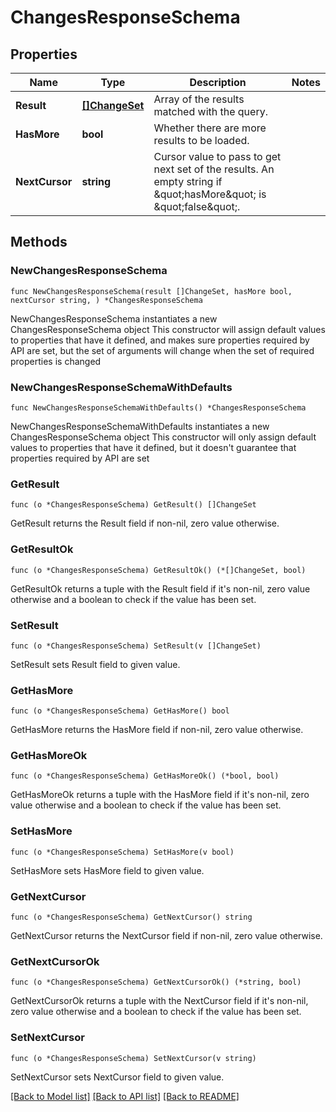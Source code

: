 # ChangesResponseSchema

## Properties

Name | Type | Description | Notes
------------ | ------------- | ------------- | -------------
**Result** | [**[]ChangeSet**](ChangeSet.md) | Array of the results matched with the query. | 
**HasMore** | **bool** | Whether there are more results to be loaded. | 
**NextCursor** | **string** | Cursor value to pass to get next set of the results. An empty string if \&quot;hasMore\&quot; is \&quot;false\&quot;. | 

## Methods

### NewChangesResponseSchema

`func NewChangesResponseSchema(result []ChangeSet, hasMore bool, nextCursor string, ) *ChangesResponseSchema`

NewChangesResponseSchema instantiates a new ChangesResponseSchema object
This constructor will assign default values to properties that have it defined,
and makes sure properties required by API are set, but the set of arguments
will change when the set of required properties is changed

### NewChangesResponseSchemaWithDefaults

`func NewChangesResponseSchemaWithDefaults() *ChangesResponseSchema`

NewChangesResponseSchemaWithDefaults instantiates a new ChangesResponseSchema object
This constructor will only assign default values to properties that have it defined,
but it doesn't guarantee that properties required by API are set

### GetResult

`func (o *ChangesResponseSchema) GetResult() []ChangeSet`

GetResult returns the Result field if non-nil, zero value otherwise.

### GetResultOk

`func (o *ChangesResponseSchema) GetResultOk() (*[]ChangeSet, bool)`

GetResultOk returns a tuple with the Result field if it's non-nil, zero value otherwise
and a boolean to check if the value has been set.

### SetResult

`func (o *ChangesResponseSchema) SetResult(v []ChangeSet)`

SetResult sets Result field to given value.


### GetHasMore

`func (o *ChangesResponseSchema) GetHasMore() bool`

GetHasMore returns the HasMore field if non-nil, zero value otherwise.

### GetHasMoreOk

`func (o *ChangesResponseSchema) GetHasMoreOk() (*bool, bool)`

GetHasMoreOk returns a tuple with the HasMore field if it's non-nil, zero value otherwise
and a boolean to check if the value has been set.

### SetHasMore

`func (o *ChangesResponseSchema) SetHasMore(v bool)`

SetHasMore sets HasMore field to given value.


### GetNextCursor

`func (o *ChangesResponseSchema) GetNextCursor() string`

GetNextCursor returns the NextCursor field if non-nil, zero value otherwise.

### GetNextCursorOk

`func (o *ChangesResponseSchema) GetNextCursorOk() (*string, bool)`

GetNextCursorOk returns a tuple with the NextCursor field if it's non-nil, zero value otherwise
and a boolean to check if the value has been set.

### SetNextCursor

`func (o *ChangesResponseSchema) SetNextCursor(v string)`

SetNextCursor sets NextCursor field to given value.



[[Back to Model list]](../README.md#documentation-for-models) [[Back to API list]](../README.md#documentation-for-api-endpoints) [[Back to README]](../README.md)


